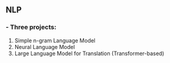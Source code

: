 ## NLP
### - Three projects:

1) Simple n-gram Language Model
2) Neural Language Model
3) Large Language Model for Translation (Transformer-based)
